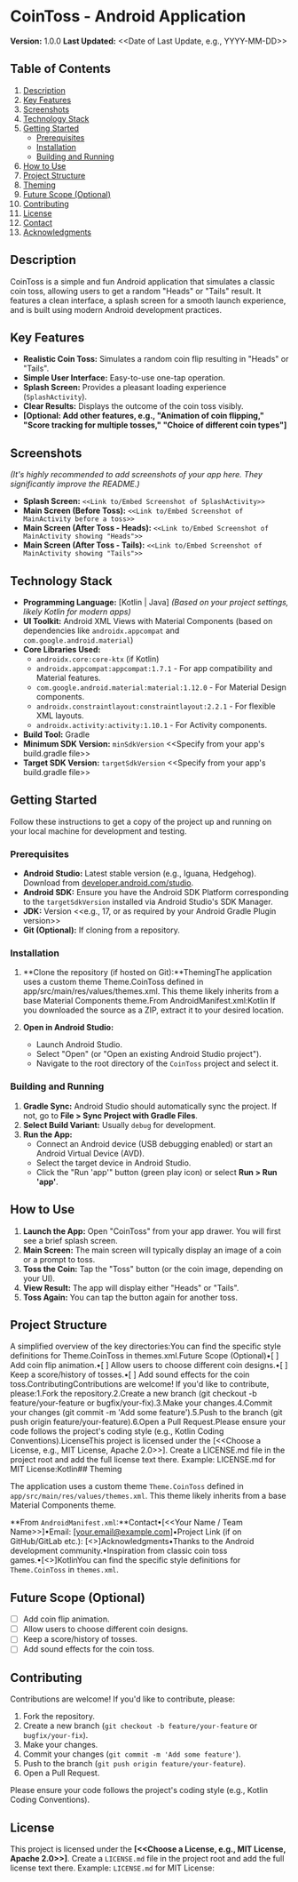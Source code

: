 # CoinToss - Android Application

**Version:** 1.0.0
**Last Updated:** <<Date of Last Update, e.g., YYYY-MM-DD>>

## Table of Contents

1.  [Description](#description)
2.  [Key Features](#key-features)
3.  [Screenshots](#screenshots)
4.  [Technology Stack](#technology-stack)
5.  [Getting Started](#getting-started)
    *   [Prerequisites](#prerequisites)
    *   [Installation](#installation)
    *   [Building and Running](#building-and-running)
6.  [How to Use](#how-to-use)
7.  [Project Structure](#project-structure)
8.  [Theming](#theming)
9.  [Future Scope (Optional)](#future-scope-optional)
10. [Contributing](#contributing)
11. [License](#license)
12. [Contact](#contact)
13. [Acknowledgments](#acknowledgments)

## Description

CoinToss is a simple and fun Android application that simulates a classic coin toss, allowing users to get a random "Heads" or "Tails" result. It features a clean interface, a splash screen for a smooth launch experience, and is built using modern Android development practices.

## Key Features

*   **Realistic Coin Toss:** Simulates a random coin flip resulting in "Heads" or "Tails".
*   **Simple User Interface:** Easy-to-use one-tap operation.
*   **Splash Screen:** Provides a pleasant loading experience (`SplashActivity`).
*   **Clear Results:** Displays the outcome of the coin toss visibly.
*   **[Optional: Add other features, e.g., "Animation of coin flipping," "Score tracking for multiple tosses," "Choice of different coin types"]**

## Screenshots

*(It's highly recommended to add screenshots of your app here. They significantly improve the README.)*

*   **Splash Screen:**
    `<<Link to/Embed Screenshot of SplashActivity>>`
*   **Main Screen (Before Toss):**
    `<<Link to/Embed Screenshot of MainActivity before a toss>>`
*   **Main Screen (After Toss - Heads):**
    `<<Link to/Embed Screenshot of MainActivity showing "Heads">>`
*   **Main Screen (After Toss - Tails):**
    `<<Link to/Embed Screenshot of MainActivity showing "Tails">>`

## Technology Stack

*   **Programming Language:** [Kotlin | Java] *(Based on your project settings, likely Kotlin for modern apps)*
*   **UI Toolkit:** Android XML Views with Material Components (based on dependencies like `androidx.appcompat` and `com.google.android.material`)
*   **Core Libraries Used:**
    *   `androidx.core:core-ktx` (if Kotlin)
    *   `androidx.appcompat:appcompat:1.7.1` - For app compatibility and Material features.
    *   `com.google.android.material:material:1.12.0` - For Material Design components.
    *   `androidx.constraintlayout:constraintlayout:2.2.1` - For flexible XML layouts.
    *   `androidx.activity:activity:1.10.1` - For Activity components.
*   **Build Tool:** Gradle
*   **Minimum SDK Version:** `minSdkVersion` <<Specify from your app's build.gradle file>>
*   **Target SDK Version:** `targetSdkVersion` <<Specify from your app's build.gradle file>>

## Getting Started

Follow these instructions to get a copy of the project up and running on your local machine for development and testing.

### Prerequisites

*   **Android Studio:** Latest stable version (e.g., Iguana, Hedgehog). Download from [developer.android.com/studio](https://developer.android.com/studio).
*   **Android SDK:** Ensure you have the Android SDK Platform corresponding to the `targetSdkVersion` installed via Android Studio's SDK Manager.
*   **JDK:** Version <<e.g., 17, or as required by your Android Gradle Plugin version>>
*   **Git (Optional):** If cloning from a repository.

### Installation

1.  **Clone the repository (if hosted on Git):**ThemingThe application uses a custom theme Theme.CoinToss defined in app/src/main/res/values/themes.xml. This theme likely inherits from a base Material Components theme.From AndroidManifest.xml:Kotlin    If you downloaded the source as a ZIP, extract it to your desired location.

2.  **Open in Android Studio:**
    *   Launch Android Studio.
    *   Select "Open" (or "Open an existing Android Studio project").
    *   Navigate to the root directory of the `CoinToss` project and select it.

### Building and Running

1.  **Gradle Sync:** Android Studio should automatically sync the project. If not, go to **File > Sync Project with Gradle Files**.
2.  **Select Build Variant:** Usually `debug` for development.
3.  **Run the App:**
    *   Connect an Android device (USB debugging enabled) or start an Android Virtual Device (AVD).
    *   Select the target device in Android Studio.
    *   Click the "Run 'app'" button (green play icon) or select **Run > Run 'app'**.

## How to Use

1.  **Launch the App:** Open "CoinToss" from your app drawer. You will first see a brief splash screen.
2.  **Main Screen:** The main screen will typically display an image of a coin or a prompt to toss.
3.  **Toss the Coin:** Tap the "Toss" button (or the coin image, depending on your UI).
4.  **View Result:** The app will display either "Heads" or "Tails".
5.  **Toss Again:** You can tap the button again for another toss.

## Project Structure

A simplified overview of the key directories:You can find the specific style definitions for Theme.CoinToss in themes.xml.Future Scope (Optional)•[ ] Add coin flip animation.•[ ] Allow users to choose different coin designs.•[ ] Keep a score/history of tosses.•[ ] Add sound effects for the coin toss.ContributingContributions are welcome! If you'd like to contribute, please:1.Fork the repository.2.Create a new branch (git checkout -b feature/your-feature or bugfix/your-fix).3.Make your changes.4.Commit your changes (git commit -m 'Add some feature').5.Push to the branch (git push origin feature/your-feature).6.Open a Pull Request.Please ensure your code follows the project's coding style (e.g., Kotlin Coding Conventions).LicenseThis project is licensed under the [<<Choose a License, e.g., MIT License, Apache 2.0>>]. Create a LICENSE.md file in the project root and add the full license text there. Example: LICENSE.md for MIT License:Kotlin## Theming

The application uses a custom theme `Theme.CoinToss` defined in `app/src/main/res/values/themes.xml`.
This theme likely inherits from a base Material Components theme.

**From `AndroidManifest.xml`:**Contact•[<<Your Name / Team Name>>]•Email: [<your.email@example.com>]•Project Link (if on GitHub/GitLab etc.): [<<Link to your project repository>>]Acknowledgments•Thanks to the Android development community.•Inspiration from classic coin toss games.•[<<Any specific libraries or assets you want to credit>>]KotlinYou can find the specific style definitions for `Theme.CoinToss` in `themes.xml`.

## Future Scope (Optional)

*   [ ] Add coin flip animation.
*   [ ] Allow users to choose different coin designs.
*   [ ] Keep a score/history of tosses.
*   [ ] Add sound effects for the coin toss.

## Contributing

Contributions are welcome! If you'd like to contribute, please:

1.  Fork the repository.
2.  Create a new branch (`git checkout -b feature/your-feature` or `bugfix/your-fix`).
3.  Make your changes.
4.  Commit your changes (`git commit -m 'Add some feature'`).
5.  Push to the branch (`git push origin feature/your-feature`).
6.  Open a Pull Request.

Please ensure your code follows the project's coding style (e.g., Kotlin Coding Conventions).

## License

This project is licensed under the **[<<Choose a License, e.g., MIT License, Apache 2.0>>]**.
Create a `LICENSE.md` file in the project root and add the full license text there.
Example: `LICENSE.md` for MIT License:
